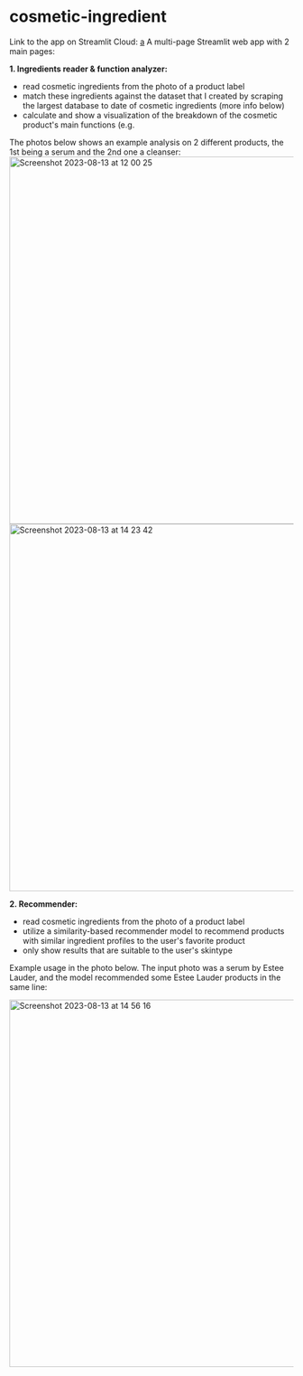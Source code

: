 # cosmetic-ingredient

Link to the app on Streamlit Cloud: [a](https://cosmetic-ingredient.streamlit.app/)
A multi-page Streamlit web app with 2 main pages:

**1. Ingredients reader & function analyzer:**
- read cosmetic ingredients from the photo of a product label
- match these ingredients against the dataset that I created by scraping the largest database to date of cosmetic ingredients (more info below)
- calculate and show a visualization of the breakdown of the cosmetic product's main functions (e.g. 

The photos below shows an example analysis on 2 different products, the 1st being a serum and the 2nd one a cleanser:
<img width="780" alt="Screenshot 2023-08-13 at 12 00 25" src="https://github.com/irenehng/cosmetic-ingredient/assets/113161586/52327e9f-8b9a-41c5-a795-f2c2328c4cd4" height="650px" width="3px">
<img width="939" alt="Screenshot 2023-08-13 at 14 23 42" src="https://github.com/irenehng/cosmetic-ingredient/assets/113161586/1232a3b1-d6c7-41ed-8390-4e9991dce5f2" height = "650px">

**2. Recommender:**
- read cosmetic ingredients from the photo of a product label
- utilize a similarity-based recommender model to recommend products with similar ingredient profiles to the user's favorite product
- only show results that are suitable to the user's skintype

Example usage in the photo below. The input photo was a serum by Estee Lauder, and the model recommended some Estee Lauder products in the same line:

<img width="808" alt="Screenshot 2023-08-13 at 14 56 16" src="https://github.com/irenehng/cosmetic-ingredient/assets/113161586/d327d994-36c2-42f4-815b-da4670ac473e" height="650px">
